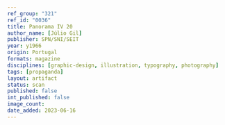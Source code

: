 ```yaml
---
ref_group: "321"
ref_id: "0036"
title: Panorama IV 20
author_name: [Júlio Gil]
publisher: SPN/SNI/SEIT
year: y1966
origin: Portugal
formats: magazine
disciplines: [graphic-design, illustration, typography, photography]
tags: [propaganda]
layout: artifact
status: scan
published: false
int_published: false
image_count:
date_added: 2023-06-16
---
```

